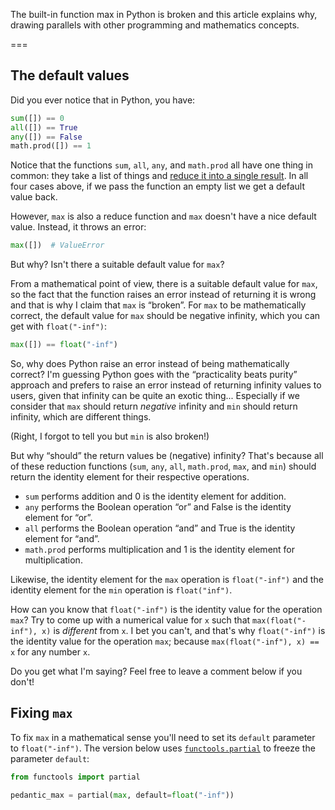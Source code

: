 The built-in function max in Python is broken and this article explains why, drawing parallels with other programming and mathematics concepts.

===


## The default values

Did you ever notice that in Python, you have:

```py
sum([]) == 0
all([]) == True
any([]) == False
math.prod([]) == 1
```

Notice that the functions `sum`, `all`, `any`, and `math.prod` all have one thing in common:
they take a list of things and [reduce it into a single result](/blog/pydonts/the-power-of-reduce).
In all four cases above, if we pass the function an empty list we get a default value back.

However, `max` is also a reduce function and `max` doesn't have a nice default value.
Instead, it throws an error:

```py
max([])  # ValueError
```

But why?
Isn't there a suitable default value for `max`?

From a mathematical point of view, there is a suitable default value for `max`, so the fact that the function raises an error instead of returning it is wrong and that is why I claim that `max` is “broken”.
For `max` to be mathematically correct, the default value for `max` should be negative infinity, which you can get with `float("-inf")`:

```py
max([]) == float("-inf")
```

So, why does Python raise an error instead of being mathematically correct?
I'm guessing Python goes with the “practicality beats purity” approach and prefers to raise an error instead of returning infinity values to users, given that infinity can be quite an exotic thing...
Especially if we consider that `max` should return _negative_ infinity and `min` should return infinity, which are different things.

(Right, I forgot to tell you but `min` is also broken!)

But why “should” the return values be (negative) infinity?
That's because all of these reduction functions (`sum`, `any`, `all`, `math.prod`, `max`, and `min`) should return the identity element for their respective operations.

 - `sum` performs addition and 0 is the identity element for addition.
 - `any` performs the Boolean operation “or” and False is the identity element for “or”.
 - `all` performs the Boolean operation “and” and True is the identity element for “and”.
 - `math.prod` performs multiplication and 1 is the identity element for multiplication.

Likewise, the identity element for the `max` operation is `float("-inf")` and the identity element for the `min` operation is `float("inf")`.

How can you know that `float("-inf")` is the identity value for the operation `max`?
Try to come up with a numerical value for `x` such that `max(float("-inf"), x)` is _different_ from `x`.
I bet you can't, and that's why `float("-inf")` is the identity value for the operation `max`; because `max(float("-inf"), x) == x` for any number `x`.

Do you get what I'm saying?
Feel free to leave a comment below if you don't!


## Fixing `max`

To fix `max` in a mathematical sense you'll need to set its `default` parameter to `float("-inf")`.
The version below uses [`functools.partial`](/blog/functools-partial) to freeze the parameter `default`:

```py
from functools import partial

pedantic_max = partial(max, default=float("-inf"))
```
